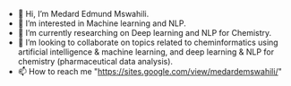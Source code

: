 - 👋 Hi, I’m Medard Edmund Mswahili.
- 👀 I’m interested in Machine learning and NLP.
- 🌱 I’m currently researching on Deep learning and NLP for Chemistry.
- 💞️ I’m looking to collaborate on topics related to cheminformatics using artificial intelligence & machine learning, and deep learning & NLP for chemistry (pharmaceutical data analysis).
- 📫 How to reach me "https://sites.google.com/view/medardemswahili/"

<!---
medard2505/medard2505 is a ✨ special ✨ repository because its `README.md` (this file) appears on your GitHub profile.
You can click the Preview link to take a look at your changes.
--->
